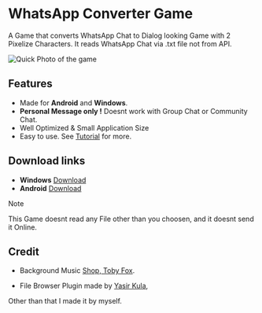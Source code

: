 # WhatsApp Converter Game

A Game that converts WhatsApp Chat to Dialog looking Game with 2 Pixelize Characters.
It reads WhatsApp Chat via .txt file not from API.

![Quick Photo of the game](https://github.com/user-attachments/assets/76b1fea5-6142-4290-979d-088a4d575bfd)


## Features
* Made for **Android** and **Windows**.
* **Personal Message only !** Doesnt work with Group Chat or Community Chat.
* Well Optimized & Small Application Size
* Easy to use. See [Tutorial](Docs/TutorialEN.md) for more.

## Download links
* **Windows** [Download](https://github.com/FunnyClowns/WhatsAppConverterGame/releases/download/v1.0/OKCOMPUTER.apk)
* **Android** [Download](https://github.com/FunnyClowns/WhatsAppConverterGame/releases/download/v1.0/OKCOMPUTER.zip)

> [!NOTE]
> This Game doesnt read any File other than you choosen, and it doesnt send it Online.

## Credit

* Background Music [Shop, Toby Fox](https://open.spotify.com/track/5OyWN37xTdZtjbSQ15FA8K?si=1c87c1108a704868).

* File Browser Plugin made by [Yasir Kula](https://github.com/yasirkula/UnitySimpleFileBrowser),

Other than that I made  it by myself.

